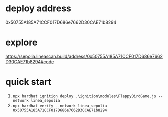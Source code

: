 # deploy address
0x50755A185A71CCF017D686e7662D30CAE71b8294

# explore
https://sepolia.lineascan.build/address/0x50755A185A71CCF017D686e7662D30CAE71b8294#code  

# quick start
1. `npx hardhat ignition deploy .\ignition\modules\FlappyBirdGame.js --network linea_sepolia`  
2. `npx hardhat verify --network linea_sepolia 0x50755A185A71CCF017D686e7662D30CAE71b8294`